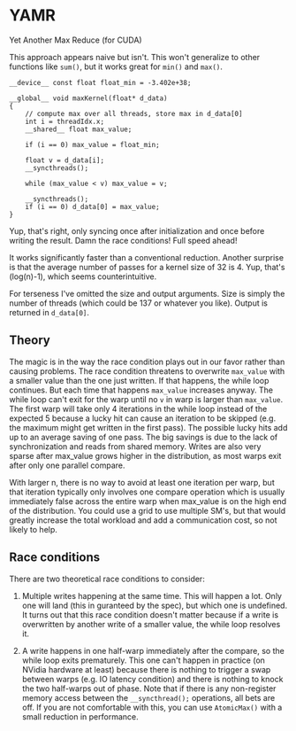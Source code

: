 # YAMR
 Yet Another Max Reduce (for CUDA)

This approach appears naive but isn't. This won't generalize to other functions like `sum()`, but it works great for `min()` and `max()`.

    __device__ const float float_min = -3.402e+38;
    
    __global__ void maxKernel(float* d_data)
    { 
        // compute max over all threads, store max in d_data[0]
        int i = threadIdx.x;
        __shared__ float max_value;
    
        if (i == 0) max_value = float_min;
    
        float v = d_data[i];
        __syncthreads();
    
        while (max_value < v) max_value = v;
    
        __syncthreads();
        if (i == 0) d_data[0] = max_value;
    }

Yup, that's right, only syncing once after initialization and once before writing the result. Damn the race conditions! Full speed ahead!

It works significantly faster than a conventional reduction. Another surprise is that the average number of passes for a kernel size of 32 is 4. Yup, that's (log(n)-1), which seems counterintuitive. 

For terseness I've omitted the size and output arguments. Size is simply the number of threads (which could be 137 or whatever you like). Output is returned in `d_data[0]`.

## Theory

The magic is in the way the race condition plays out in our favor rather than causing problems. The race condition threatens to overwrite `max_value` with a smaller value than the one just written. If that happens, the while loop continues. But each time that happens `max_value` increases anyway. The while loop can't exit for the warp until no `v` in warp is larger than `max_value`. The first warp will take only 4 iterations in the while loop instead of the expected 5 because a lucky hit can cause an iteration to be skipped (e.g. the maximum might get written in the first pass). The possible lucky hits add up to an average saving of one pass. The big savings is due to the lack of synchronization and reads from shared memory. Writes are also very sparse after max_value grows higher in the distribution, as most warps exit after only one parallel compare.

With larger n, there is no way to avoid at least one iteration per warp, but that iteration typically only involves one compare operation which is usually immediately false across the entire warp when max_value is on the high end of the distribution. You could use a grid to use multiple SM's, but that would greatly increase the total workload and add a communication cost, so not likely to help.

## Race conditions

There are two theoretical race conditions to consider:

1. Multiple writes happening at the same time. This will happen a lot. Only one will land (this in guranteed by the spec), but which one is undefined. It turns out that this race condition doesn't matter because if a write is overwritten by another write of a smaller value, the while loop resolves it.

2. A write happens in one half-warp immediately after the compare, so the while loop exits prematurely. This one can't happen in practice (on NVidia hardware at least) because there is nothing to trigger a swap between warps (e.g. IO latency condition) and there is nothing to knock the two half-warps out of phase. Note that if there is any non-register memory access between the `__syncthread();` operations, all bets are off. If you are not comfortable with this, you can use `AtomicMax()` with a small reduction in performance.

